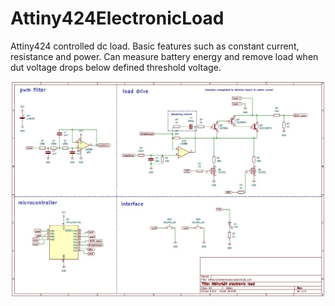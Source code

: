 # Attiny424ElectronicLoad
Attiny424 controlled dc load. Basic features such as constant current, resistance and power. Can measure battery energy and remove load when dut voltage drops below defined threshold voltage.


![schematic](https://github.com/aWanha/Attiny424ElectronicLoad/blob/main/schematic.jpg)
